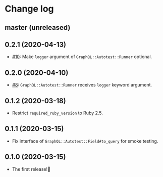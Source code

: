 # Change log

## master (unreleased)

## 0.2.1 (2020-04-13)

* [#10](https://github.com/bitjourney/graphql-autotest/pull/10): Make `logger` argument of `GraphQL::Autotest::Runner` optional.

## 0.2.0 (2020-04-10)

* [#8](https://github.com/bitjourney/graphql-autotest/pull/8): `GraphQL::Autotest::Runner` receives `logger` keyword argument.

## 0.1.2 (2020-03-18)

* Restrict `required_ruby_version` to Ruby 2.5.

## 0.1.1 (2020-03-15)

* Fix interface of `GraphQL::Autotest::Field#to_query` for smoke testing.

## 0.1.0 (2020-03-15)

* The first release!🎉
